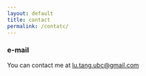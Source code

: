 ```yaml
---
layout: default
title: contact
permalink: /contatc/
---
```



### e-mail

You can contact me at [lu.tang.ubc@gmail.com](mailto:lu.tang.ubc@gmail.com)

